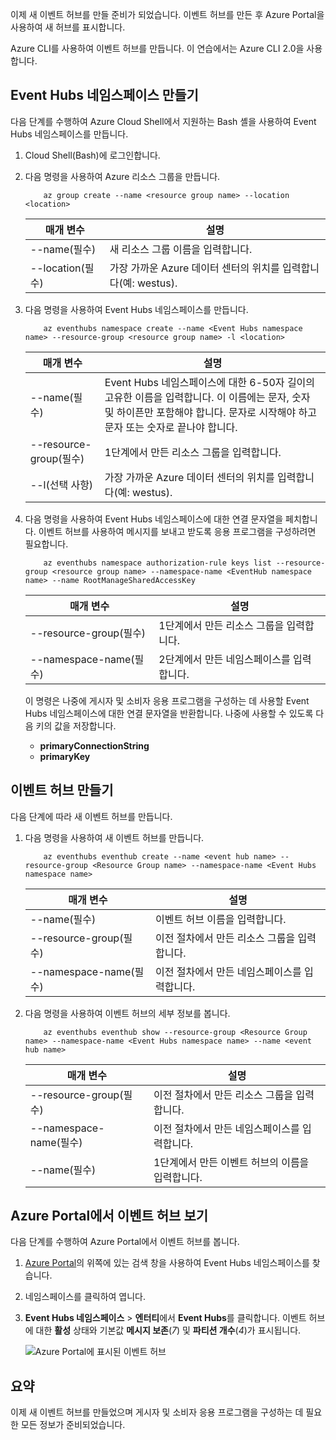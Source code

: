 이제 새 이벤트 허브를 만들 준비가 되었습니다. 이벤트 허브를 만든 후 Azure Portal을 사용하여 새 허브를 표시합니다.

Azure CLI를 사용하여 이벤트 허브를 만듭니다. 이 연습에서는 Azure CLI 2.0을 사용합니다. 

## <a name="create-an-event-hubs-namespace"></a>Event Hubs 네임스페이스 만들기

다음 단계를 수행하여 Azure Cloud Shell에서 지원하는 Bash 셸을 사용하여 Event Hubs 네임스페이스를 만듭니다.

1. Cloud Shell(Bash)에 로그인합니다.  

1. 다음 명령을 사용하여 Azure 리소스 그룹을 만듭니다.

    ```azurecli
        az group create --name <resource group name> --location <location>
    ```

    |매개 변수      |설명|
    |---------------|-----------|
    |--name(필수)      |새 리소스 그룹 이름을 입력합니다.|
    |--location(필수)     |가장 가까운 Azure 데이터 센터의 위치를 입력합니다(예: westus).|

1. 다음 명령을 사용하여 Event Hubs 네임스페이스를 만듭니다.

    ```azurecli
        az eventhubs namespace create --name <Event Hubs namespace name> --resource-group <resource group name> -l <location>
    ```

    |매개 변수      |설명|
    |---------------|-----------|
    |--name(필수)      |Event Hubs 네임스페이스에 대한 6-50자 길이의 고유한 이름을 입력합니다. 이 이름에는 문자, 숫자 및 하이픈만 포함해야 합니다. 문자로 시작해야 하고 문자 또는 숫자로 끝나야 합니다.|
    |--resource-group(필수)  |1단계에서 만든 리소스 그룹을 입력합니다.
    |--l(선택 사항)     |가장 가까운 Azure 데이터 센터의 위치를 입력합니다(예: westus).|

1. 다음 명령을 사용하여 Event Hubs 네임스페이스에 대한 연결 문자열을 페치합니다. 이벤트 허브를 사용하여 메시지를 보내고 받도록 응용 프로그램을 구성하려면 필요합니다.

    ```azurecli
        az eventhubs namespace authorization-rule keys list --resource-group <resource group name> --namespace-name <EventHub namespace name> --name RootManageSharedAccessKey
    ```

    |매개 변수      |설명|
    |---------------|-----------|
    |--resource-group(필수)  |1단계에서 만든 리소스 그룹을 입력합니다.|
    |--namespace-name(필수)      |2단계에서 만든 네임스페이스를 입력합니다.|

    이 명령은 나중에 게시자 및 소비자 응용 프로그램을 구성하는 데 사용할 Event Hubs 네임스페이스에 대한 연결 문자열을 반환합니다. 나중에 사용할 수 있도록 다음 키의 값을 저장합니다.

    - **primaryConnectionString**
    - **primaryKey**

## <a name="create-an-event-hub"></a>이벤트 허브 만들기

다음 단계에 따라 새 이벤트 허브를 만듭니다.

1. 다음 명령을 사용하여 새 이벤트 허브를 만듭니다.

    ```azurecli
        az eventhubs eventhub create --name <event hub name> --resource-group <Resource Group name> --namespace-name <Event Hubs namespace name>
    ```

    |매개 변수      |설명|
    |---------------|-----------|
    |--name(필수)  |이벤트 허브 이름을 입력합니다.|
    |--resource-group(필수)  |이전 절차에서 만든 리소스 그룹을 입력합니다.|
    |--namespace-name(필수)      |이전 절차에서 만든 네임스페이스를 입력합니다.|

1. 다음 명령을 사용하여 이벤트 허브의 세부 정보를 봅니다. 

    ```azurecli
        az eventhubs eventhub show --resource-group <Resource Group name> --namespace-name <Event Hubs namespace name> --name <event hub name>
    ```

    |매개 변수      |설명|
    |---------------|-----------|
    |--resource-group(필수)  |이전 절차에서 만든 리소스 그룹을 입력합니다.|
    |--namespace-name(필수)      |이전 절차에서 만든 네임스페이스를 입력합니다.|
    |--name(필수)|1단계에서 만든 이벤트 허브의 이름을 입력합니다.|

## <a name="view-the-event-hub-in-the-azure-portal"></a>Azure Portal에서 이벤트 허브 보기

다음 단계를 수행하여 Azure Portal에서 이벤트 허브를 봅니다.

1. [Azure Portal](https://portal.azure.com?azure-portal=true)의 위쪽에 있는 검색 창을 사용하여 Event Hubs 네임스페이스를 찾습니다.

1. 네임스페이스를 클릭하여 엽니다.

1. **Event Hubs 네임스페이스** > **엔터티**에서 **Event Hubs**를 클릭합니다.
    이벤트 허브에 대한 **활성** 상태와 기본값 **메시지 보존**(*7*) 및 **파티션 개수**(*4*)가 표시됩니다.

    ![Azure Portal에 표시된 이벤트 허브](../media-draft/3-event-hub.png)

## <a name="summary"></a>요약

이제 새 이벤트 허브를 만들었으며 게시자 및 소비자 응용 프로그램을 구성하는 데 필요한 모든 정보가 준비되었습니다.
